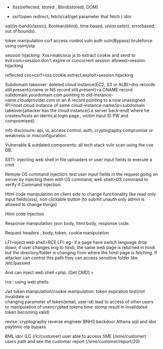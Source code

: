 

 

- Xss(reflected, stored , Blind(stored), DOM)

- ssrf(open redirect, fetch/call/get parameter that fetch )
idor

sqli(in-band(classic), Boolean(blind), time based, union select, errorbased, out of bounds).

token manipulation 
csrf
access control vuln
auth vuln(Bypass)
bruteforce using osint/otp

session hijacking:
Xss>malicious js to extract cookie and send to evil.com>session don't expire or concurrent session allowed>session hijacking


reflected css>csrf>xss.cookie.extract.exploit>session hijacking 


Subdomain takeover:
deleted cloud instance(EC2, S3 or ALB)>dns records still present(cname or NS record still present)>a CNAME record subdomain.yourdomain.com pointing to old-instance-name.cloudprovider.com or an A record pointing to a now unassigned IP)>host cloud instance of same cloud-instance-name/ip>subdomain takeover{attacker has the cloud instance(i.e server back-end) where he creates/hosts an identical login page , victim input ID PW and compromised}

info disclosure: api, ui, access control, auth, cryptography compromise or weakness or misconfiguration.


Vulnerable & outdated components: all tech stack vuln scan using the cve DB.


SSTI: injecting web shell in file uploaders or user input fields to execute a cmd.

Remote OS command injection: test user input fields in the request going on server by injecting them with OS command, web shell>OS command to verify if Command injection.

Html code manipulation on client side to change functionality like read only input fields(xss), non clickable button (to submit unauth only admin is allowed to change things)

Html code injection 

Response manipulation: json body, html body, response code.

Request headers , body, token, cookie manipulation 


LFI>inject web shell>RCE
LFI: eg- if a page have switch language drop down, if user changes eng to hindi, the same web page is returned in hindi but the directory/folder is changing from where the hindi page is fetching.
If attacker can control this path they can access sensitive folder like /etc/passwd

And can inject web shell <php. [Get CMD] >



rce : using web shells

Jwt token manipulation/cookie manipulation:
token expiration test(not invalidate
 or  
changing parameter of token(email, user-id) lead to access of other users 
or 
manipulation  of unencrypted tokens time-stomp result in invalidated token becoming valid)



revise:
cryptography reverse engineer
BNHS backdoor
Athena sqli and idor
paytonic otp bypass

BML idor (LC (/lc/customer) user able to access SME (/sme/customer) users path and see the customer report 
(/sme/customer/report/20)